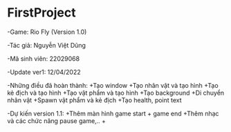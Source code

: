 # FirstProject
-Game: Rio Fly (Version 1.0)

-Tác giả: Nguyễn Việt Dũng

-Mã sinh viên: 22029068

-Update ver1: 12/04/2022

-Những điều đã hoàn thành:
  +Tạo window
  +Tạo nhân vật và tạo hình
  +Tạo kẻ địch và tạo hình
  +Tạo vật phẩm và tạo hình
  +Tạo background
  +Di chuyển nhân vật
  +Spawn vật phẩm và kẻ địch
  +Tạo health, point text
  
 -Dự kiến version 1.1:
  +Thêm màn hình game start + game end
  +Thêm nhạc và các chức năng pause game,..
  +
